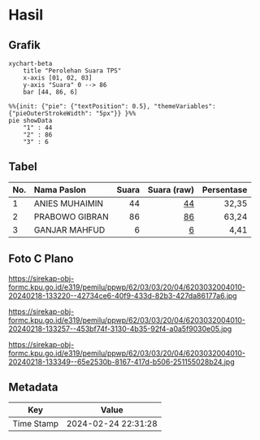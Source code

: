 # Hasil

## Grafik

```mermaid
xychart-beta
    title "Perolehan Suara TPS"
    x-axis [01, 02, 03]
    y-axis "Suara" 0 --> 86
    bar [44, 86, 6]
```

```mermaid
%%{init: {"pie": {"textPosition": 0.5}, "themeVariables": {"pieOuterStrokeWidth": "5px"}} }%%
pie showData
    "1" : 44
    "2" : 86
    "3" : 6
```

## Tabel

| No. | Nama Paslon    | Suara | Suara (raw) | Persentase |
|:--- |:-------------- | -----:| -----------:| ----------:|
| 1   | ANIES MUHAIMIN | 44    | [44][p-1]   | 32,35      |
| 2   | PRABOWO GIBRAN | 86    | [86][p-2]   | 63,24      |
| 3   | GANJAR MAHFUD  | 6     | [6][p-3]    | 4,41       |


[p-1]: https://github.com/gigit-pemilu/pemilu-2024-62-kalimantan-tengah/blob/main/pilpres/hitung-suara/sub/62-kalimantan-tengah/sub/03-kapuas/sub/03-kapuas-timur/sub/2004-anjir-mambulau-timur/sub/010-tps/sub/paslon-1.txt
[p-2]: https://github.com/gigit-pemilu/pemilu-2024-62-kalimantan-tengah/blob/main/pilpres/hitung-suara/sub/62-kalimantan-tengah/sub/03-kapuas/sub/03-kapuas-timur/sub/2004-anjir-mambulau-timur/sub/010-tps/sub/paslon-2.txt
[p-3]: https://github.com/gigit-pemilu/pemilu-2024-62-kalimantan-tengah/blob/main/pilpres/hitung-suara/sub/62-kalimantan-tengah/sub/03-kapuas/sub/03-kapuas-timur/sub/2004-anjir-mambulau-timur/sub/010-tps/sub/paslon-3.txt

## Foto C Plano

https://sirekap-obj-formc.kpu.go.id/e319/pemilu/ppwp/62/03/03/20/04/6203032004010-20240218-133220--42734ce6-40f9-433d-82b3-427da86177a6.jpg

https://sirekap-obj-formc.kpu.go.id/e319/pemilu/ppwp/62/03/03/20/04/6203032004010-20240218-133257--453bf74f-3130-4b35-92f4-a0a5f9030e05.jpg

https://sirekap-obj-formc.kpu.go.id/e319/pemilu/ppwp/62/03/03/20/04/6203032004010-20240218-133349--65e2530b-8167-417d-b506-251155028b24.jpg


## Metadata

| Key        | Value               |
| ---------- | ------------------- |
| Time Stamp | 2024-02-24 22:31:28 |



